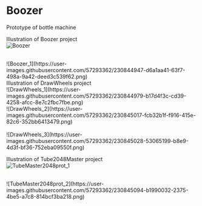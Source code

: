 # Boozer
Prototype of bottle machine



Illustration of Boozer project
<br>
![Boozer](https://user-images.githubusercontent.com/57293362/230844935-87af6363-2a81-4f92-a2e1-d887d42972e5.png)

<br>
![Boozer_1](https://user-images.githubusercontent.com/57293362/230844947-d6a1aa41-63f7-498a-9a42-deed3c539f62.png)

<br>
Illustration of DrawWheels project
<br>
![DrawWheels_1](https://user-images.githubusercontent.com/57293362/230844979-b17d4f3c-cd39-4258-afcc-8e7c2fbc7fbe.png)

<br>
![DrawWheels_2](https://user-images.githubusercontent.com/57293362/230845017-fcb32b1f-f916-415e-82c6-352bb6413479.png)
</br>
<br>
![DrawWheels_3](https://user-images.githubusercontent.com/57293362/230845028-53065199-b8e9-4d3f-bf36-752eba09550f.png)
</br>

Illustration of Tube2048Master project
<br>
![TubeMaster2048prot_1](https://user-images.githubusercontent.com/57293362/230845072-0ecea320-6989-46f8-abe6-1b7ece83dac9.png)
</br>

<br>
![TubeMaster2048prot_2](https://user-images.githubusercontent.com/57293362/230845094-b1990032-2375-4be5-a7c8-814bcf3ba218.png)
</br>
